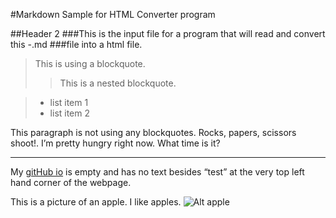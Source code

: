 #Markdown Sample for HTML Converter program

##Header 2
###This is the input file for a program that will read and convert this -.md
###file into a html file.

>This is using a blockquote.
>>This is a nested blockquote.

>* list item 1
>* list item 2

This paragraph is not using any blockquotes. Rocks, papers, 
scissors shoot!. I’m pretty hungry right now.  What time is
it?

***

My [gitHub io](http://tiffoppotomus.github.io/) is empty and has no text besides
“test” at the very top left hand corner of the webpage.

This is a picture of an apple.  I like apples.
![Alt apple](http://www.trans-high.com/uploads/images/201304/01/HUANIU_APPLE01.jpg)

